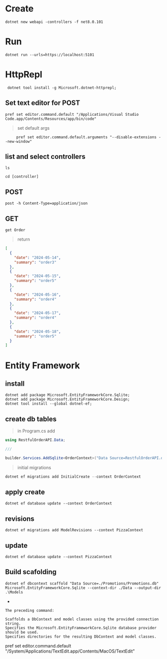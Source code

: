 # Create

```shell
dotnet new webapi -controllers -f net8.0.101
```

# Run

```shell
dotnet run --urls=https://localhost:5101
```

# HttpRepl

```shell
 dotnet tool install -g Microsoft.dotnet-httprepl;
```

## Set text editor for POST

```shell
pref set editor.command.default "/Applications/Visual Studio Code.app/Contents/Resources/app/bin/code"
```

> set default args

   ```shell
        pref set editor.command.default.arguments "--disable-extensions --new-window"
   ```

## list and select controllers

```shell
ls
```

```shell
cd [controller]
```

## POST

```shell
post -h Content-Type=application/json
```

## GET

```shell
get Order
```

> return

```json
[
  {
    "date": "2024-05-14",
    "summary": "order3"
  },
  {
    "date": "2024-05-15",
    "summary": "order5"
  },
  {
    "date": "2024-05-16",
    "summary": "order4"
  },
  {
    "date": "2024-05-17",
    "summary": "order4"
  },
  {
    "date": "2024-05-18",
    "summary": "order5"
  }
]
```

# Entity Framework

## install

```shell
dotnet add package Microsoft.EntityFrameworkCore.Sqlite;
dotnet add package Microsoft.EntityFrameworkCore.Design;
dotnet tool install --global dotnet-ef;
```

## create db tables

> in Program.cs add

```csharp
using RestfulOrderAPI.Data;

///

builder.Services.AddSqlite<OrderContext>("Data Source=RestfulOrderAPI.db");
```

> initial migrations

```csharp
dotnet ef migrations add InitialCreate --context OrderContext
```

## apply create

```shell
dotnet ef database update --context OrderContext
```

## revisions

```shell
dotnet ef migrations add ModelRevisions --context PizzaContext
```

## update

```shell
dotnet ef database update --context PizzaContext
```

## Build scafolding

```shell
dotnet ef dbcontext scaffold "Data Source=./Promotions/Promotions.db" Microsoft.EntityFrameworkCore.Sqlite --context-dir ./Data --output-dir .\Models
```

-

```
The preceding command:

Scaffolds a DbContext and model classes using the provided connection string.
Specifies the Microsoft.EntityFrameworkCore.Sqlite database provider should be used.
Specifies directories for the resulting DbContext and model classes.
```

pref set editor.command.default "/System/Applications/TextEdit.app/Contents/MacOS/TextEdit"